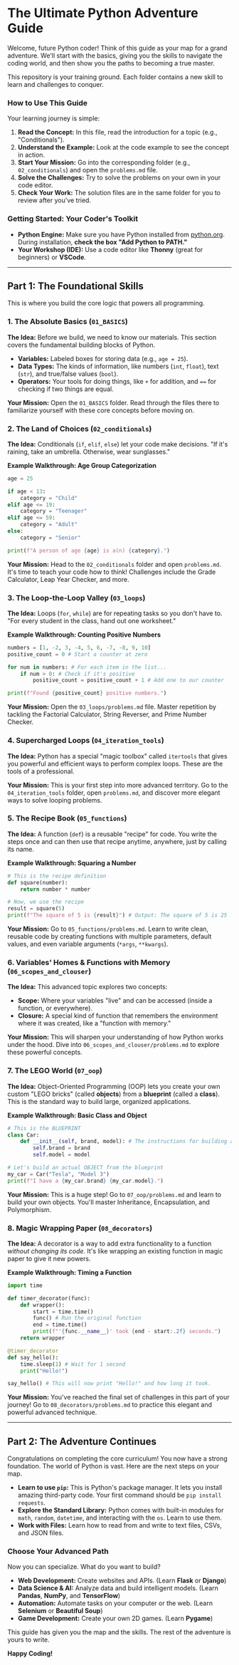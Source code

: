 # The Ultimate Python Adventure Guide

Welcome, future Python coder! Think of this guide as your map for a grand adventure. We'll start with the basics, giving you the skills to navigate the coding world, and then show you the paths to becoming a true master.

This repository is your training ground. Each folder contains a new skill to learn and challenges to conquer.

### How to Use This Guide

Your learning journey is simple:

1. **Read the Concept:** In this file, read the introduction for a topic (e.g., "Conditionals").
2. **Understand the Example:** Look at the code example to see the concept in action.
3. **Start Your Mission:** Go into the corresponding folder (e.g., `02_conditionals`) and open the `problems.md` file.
4. **Solve the Challenges:** Try to solve the problems on your own in your code editor.
5. **Check Your Work:** The solution files are in the same folder for you to review after you've tried.

### Getting Started: Your Coder's Toolkit

* **Python Engine:** Make sure you have Python installed from [python.org](https://www.python.org/downloads/). During installation, **check the box "Add Python to PATH."**
* **Your Workshop (IDE):** Use a code editor like **Thonny** (great for beginners) or **VSCode**.

---

## Part 1: The Foundational Skills

This is where you build the core logic that powers all programming.

### 1. The Absolute Basics (`01_BASICS`)

**The Idea:** Before we build, we need to know our materials. This section covers the fundamental building blocks of Python.

* **Variables:** Labeled boxes for storing data (e.g., `age = 25`).
* **Data Types:** The kinds of information, like numbers (`int`, `float`), text (`str`), and true/false values (`bool`).
* **Operators:** Your tools for doing things, like `+` for addition, and `==` for checking if two things are equal.

**Your Mission:** Open the `01_BASICS` folder. Read through the files there to familiarize yourself with these core concepts before moving on.

### 2. The Land of Choices (`02_conditionals`)

**The Idea:** Conditionals (`if`, `elif`, `else`) let your code make decisions. "If it's raining, take an umbrella. Otherwise, wear sunglasses."

**Example Walkthrough: Age Group Categorization**

```python
age = 25

if age < 13:
    category = "Child"
elif age <= 19:
    category = "Teenager"
elif age <= 59:
    category = "Adult"
else:
    category = "Senior"

print(f"A person of age {age} is a(n) {category}.")
```

**Your Mission:** Head to the `02_conditionals` folder and open `problems.md`. It's time to teach your code how to think! Challenges include the Grade Calculator, Leap Year Checker, and more.

### 3. The Loop-the-Loop Valley (`03_loops`)

**The Idea:** Loops (`for`, `while`) are for repeating tasks so you don't have to. "For every student in the class, hand out one worksheet."

**Example Walkthrough: Counting Positive Numbers**

```python
numbers = [1, -2, 3, -4, 5, 6, -7, -8, 9, 10]
positive_count = 0 # Start a counter at zero

for num in numbers: # For each item in the list...
    if num > 0: # Check if it's positive
        positive_count = positive_count + 1 # Add one to our counter

print(f"Found {positive_count} positive numbers.")
```

**Your Mission:** Open the `03_loops/problems.md` file. Master repetition by tackling the Factorial Calculator, String Reverser, and Prime Number Checker.

### 4. Supercharged Loops (`04_iteration_tools`)

**The Idea:** Python has a special "magic toolbox" called `itertools` that gives you powerful and efficient ways to perform complex loops. These are the tools of a professional.

**Your Mission:** This is your first step into more advanced territory. Go to the `04_iteration_tools` folder, open `problems.md`, and discover more elegant ways to solve looping problems.

### 5. The Recipe Book (`05_functions`)

**The Idea:** A function (`def`) is a reusable "recipe" for code. You write the steps once and can then use that recipe anytime, anywhere, just by calling its name.

**Example Walkthrough: Squaring a Number**

```python
# This is the recipe definition
def square(number):
    return number * number

# Now, we use the recipe
result = square(5)
print(f"The square of 5 is {result}") # Output: The square of 5 is 25
```

**Your Mission:** Go to `05_functions/problems.md`. Learn to write clean, reusable code by creating functions with multiple parameters, default values, and even variable arguments (`*args`, `**kwargs`).

### 6. Variables' Homes & Functions with Memory (`06_scopes_and_clouser`)

**The Idea:** This advanced topic explores two concepts:

* **Scope:** Where your variables "live" and can be accessed (inside a function, or everywhere).
* **Closure:** A special kind of function that remembers the environment where it was created, like a "function with memory."

**Your Mission:** This will sharpen your understanding of how Python works under the hood. Dive into `06_scopes_and_clouser/problems.md` to explore these powerful concepts.

### 7. The LEGO World (`07_oop`)

**The Idea:** Object-Oriented Programming (OOP) lets you create your own custom "LEGO bricks" (called **objects**) from a **blueprint** (called a **class**). This is the standard way to build large, organized applications.

**Example Walkthrough: Basic Class and Object**

```python
# This is the BLUEPRINT
class Car:
    def __init__(self, brand, model): # The instructions for building a new car
        self.brand = brand
        self.model = model

# Let's build an actual OBJECT from the blueprint
my_car = Car("Tesla", "Model 3")
print(f"I have a {my_car.brand} {my_car.model}.")
```

**Your Mission:** This is a huge step! Go to `07_oop/problems.md` and learn to build your own objects. You'll master Inheritance, Encapsulation, and Polymorphism.

### 8. Magic Wrapping Paper (`08_decorators`)

**The Idea:** A decorator is a way to add extra functionality to a function *without changing its code*. It's like wrapping an existing function in magic paper to give it new powers.

**Example Walkthrough: Timing a Function**

```python
import time

def timer_decorator(func):
    def wrapper():
        start = time.time()
        func() # Run the original function
        end = time.time()
        print(f"'{func.__name__}' took {end - start:.2f} seconds.")
    return wrapper

@timer_decorator
def say_hello():
    time.sleep(1) # Wait for 1 second
    print("Hello!")

say_hello() # This will now print "Hello!" and how long it took.
```

**Your Mission:** You've reached the final set of challenges in this part of your journey! Go to `08_decorators/problems.md` to practice this elegant and powerful advanced technique.

---

## Part 2: The Adventure Continues

Congratulations on completing the core curriculum! You now have a strong foundation. The world of Python is vast. Here are the next steps on your map.

* **Learn to use `pip`:** This is Python's package manager. It lets you install amazing third-party code. Your first command should be `pip install requests`.
* **Explore the Standard Library:** Python comes with built-in modules for `math`, `random`, `datetime`, and interacting with the `os`. Learn to use them.
* **Work with Files:** Learn how to read from and write to text files, CSVs, and JSON files.

### Choose Your Advanced Path

Now you can specialize. What do you want to build?

* **Web Development:** Create websites and APIs. (Learn **Flask** or **Django**)
* **Data Science & AI:** Analyze data and build intelligent models. (Learn **Pandas**, **NumPy**, and **TensorFlow**)
* **Automation:** Automate tasks on your computer or the web. (Learn **Selenium** or **Beautiful Soup**)
* **Game Development:** Create your own 2D games. (Learn **Pygame**)

This guide has given you the map and the skills. The rest of the adventure is yours to write.

**Happy Coding!**
